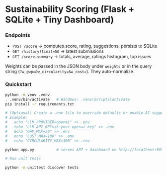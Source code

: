 # Sustainability Scoring (Flask + SQLite + Tiny Dashboard)

### Endpoints

- `POST /score` → computes score, rating, suggestions, persists to SQLite  
- `GET /history?limit=50` → latest submissions  
- `GET /score-summary` → totals, average, ratings histogram, top issues  

Weights can be passed in the JSON body under `weights` or in the query string (`?w_gwp=&w_circularity=&w_cost=`). They auto-normalize.

### Quickstart

```bash
python -m venv .venv
. .venv/bin/activate   # Windows: .venv\Scripts\activate
pip install -r requirements.txt

# (Optional) Create a .env file to override defaults or enable AI suggestions
# Example:
#   echo "LLM_PROVIDER=openai" >> .env
#   echo "LLM_API_KEY=sk-your-openai-key" >> .env
#   echo "GWP_MAX=50" >> .env
#   echo "COST_MAX=100" >> .env
#   echo "CIRCULARITY_MAX=100" >> .env

python app.py          # serves API + dashboard on http://localhost:5055

# Run unit tests

python -m unittest discover tests

